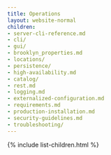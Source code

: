 ```yaml
---
title: Operations
layout: website-normal
children:
- server-cli-reference.md
- cli/
- gui/
- brooklyn_properties.md
- locations/
- persistence/
- high-availability.md
- catalog/
- rest.md
- logging.md
- externalized-configuration.md
- requirements.md
- production-installation.md
- security-guidelines.md
- troubleshooting/
---
```


{% include list-children.html %}
